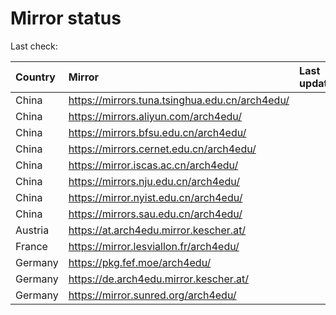 <script src="./time.js"></script>
# Mirror status
Last check: <script type="text/javascript">localize(1722349114.3305063);</script>

|Country|Mirror|Last update|
|:------|:-----|:----------|
|China|https://mirrors.tuna.tsinghua.edu.cn/arch4edu/|<script type="text/javascript">localize(1722321427);</script>|
|China|https://mirrors.aliyun.com/arch4edu/|<script type="text/javascript">localize(1722321427);</script>|
|China|https://mirrors.bfsu.edu.cn/arch4edu/|<script type="text/javascript">localize(1722321427);</script>|
|China|https://mirrors.cernet.edu.cn/arch4edu/|<script type="text/javascript">localize(1722321427);</script>|
|China|https://mirror.iscas.ac.cn/arch4edu/|<script type="text/javascript">localize(1722321427);</script>|
|China|https://mirrors.nju.edu.cn/arch4edu/|<script type="text/javascript">localize(1722278060);</script>|
|China|https://mirror.nyist.edu.cn/arch4edu/|<script type="text/javascript">localize(1722321427);</script>|
|China|https://mirrors.sau.edu.cn/arch4edu/|<script type="text/javascript">localize(1722321427);</script>|
|Austria|https://at.arch4edu.mirror.kescher.at/|<script type="text/javascript">localize(1722321427);</script>|
|France|https://mirror.lesviallon.fr/arch4edu/|<script type="text/javascript">localize(1722321427);</script>|
|Germany|https://pkg.fef.moe/arch4edu/|<script type="text/javascript">localize(1722321427);</script>|
|Germany|https://de.arch4edu.mirror.kescher.at/|<script type="text/javascript">localize(1722321427);</script>|
|Germany|https://mirror.sunred.org/arch4edu/|<script type="text/javascript">localize(1722321427);</script>|

<script src="./tablefilter/tablefilter.js"></script>
<script src="./table.js"></script>